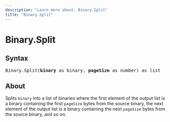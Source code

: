 ```yaml
---
description: "Learn more about: Binary.Split"
title: "Binary.Split"
---
```

# Binary.Split

## Syntax

<pre>
Binary.Split(<b>binary</b> as binary, <b>pageSize</b> as number) as list
</pre>

## About

Splits `binary` into a list of binaries where the first element of the output list is a binary containing the first `pageSize` bytes from the source binary, the next element of the output list is a binary containing the next `pageSize` bytes from the source binary, and so on.
